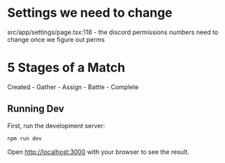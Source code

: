 
# Settings we need to change 
src/app/settings/page.tsx:118 - the discord permissions numbers need to change once we figure out perms

# 5 Stages of a Match
Created - Gather - Assign - Battle - Complete 

## Running Dev

First, run the development server:

```bash
npm run dev
```
Open [http://localhost:3000](http://localhost:3000) with your browser to see the result.